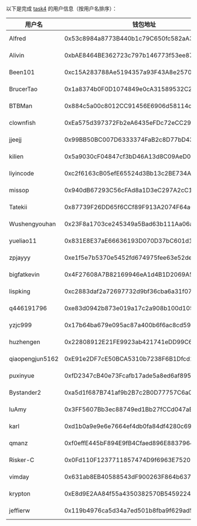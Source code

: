 以下是完成 [task4](../task/task4.md) 的用户信息（按用户名排序）：

|    用户名     | 钱包地址                                   | tx                                                                                                               |
|---------------|--------------------------------------------|------------------------------------------------------------------------------------------------------------------|
| Alfred        | 0x53c8984a8773B440b1c79C650fc582aA38Cc5041 | [3 MON](https://testnet.monadexplorer.com/tx/0x811bbf978b6a9ed1ed858c7150924a45b444fa4fd0400edbcc231363823e2655) |
| Alivin        | 0xbAE8464BE362723c797b146773f53ee879794623 | [3 MON](https://testnet.monadexplorer.com/tx/0xc40b34f6f442c815dd40359b4f4c706be644a7e4c137400cc5a7ac15211189a1) |
| Been101       | 0xc15A283788Ae5194357a93F43A8e257046235cfd | [3 MON](https://testnet.monadexplorer.com/tx/0x8fa5cb5fff7b3a2ee2ff330a5c8f2b7a810be9a24aba0b966ac0249463e05741) |
| BrucerTao     | 0x1a8374b0F0D1074849e0cA31589532C2ad2806d8 | [3 MON](https://testnet.monadexplorer.com/tx/0x8ed2b3c7b44182fcad569b9e409aa2dfc180530fb44d13386d338159293db07c) |
| BTBMan        | 0x884c5a00c8012CC91456E6906d58114c0d1B6F0B | [3 MON](https://testnet.monadexplorer.com/tx/0xa3d1c84bf070d3f68d38b5a851c12d674d36750d6d56a208ccec8a766e4090f6) |
| clownfish     | 0xEa575d397372Fb2eA6435eFDc72eCC29BecfC396 | [3 MON](https://testnet.monadexplorer.com/tx/0x1b7214ebbe52cedab91765d6224ca27086cf7d086ccee06915862e47dc02ebee) |
| jjeejj        | 0x99BB50BC007D6333374FaB2c8D77bD43Fe9Ce2F9 | [3 MON](https://testnet.monadexplorer.com/tx/0xbdb66ff0cd49f29beeb700d8ec92eb2edfb53a17d7942c671349df5888dc6c1e) |
| kilien        | 0x5a9030cF04847cf3bD46A13d8C09AeD007673E0f | [3 MON](https://testnet.monadexplorer.com/tx/0x351a8d1d660b30233aebc676fa9be10116f3f20c2c92ad4c415f3294372e50df) |
| liyincode     | 0xc2f6163cB05efE65524d3Bb13c2BE734A6916385 | [3 MON](https://testnet.monadexplorer.com/tx/0x6ee8702265517f2f3cd7408ee2a2002bb39ea03ea8458c9bff6a0af753115173) |
| missop        | 0x940dB67293C56cFAd8a1D3eC297A2cC1A4b10e4B | [3 MON](https://testnet.monadexplorer.com/tx/0x4a3eb8fa898ddf86719d14c472a3318c102b90606143a947862bd393e3a089e2) |
| Tatekii       | 0x87739F26DD65f6CCf89F913A2074F64a6aC710E3 | [3 MON](https://testnet.monadexplorer.com/tx/0xa05605bedb7a4636d0ca80d37629771f0ac521a83f33cfb6b5d4c937610b5d7c) |
| Wushengyouhan | 0x23F8a1703ce245349a5Bad63b111Aa06ada7bB30 | [3 MON](https://testnet.monadexplorer.com/tx/0x1e7add7349de075b534034feca119d2373d5cb897b0a315cd3c0ec45e7c76139) |
| yueliao11     | 0x831E8E37aE66636193D070D37bC601d1F30fE0B9 | [3 MON](https://testnet.monadexplorer.com/tx/0xf17969d801463413084ea70feedd3e98414b13cd296f56d2d801c11e25f34e77) |
| zpjayyy       | 0xe1f5e7b5370e5452fd674975fee63e52de283545 | [3 MON](https://testnet.monadexplorer.com/tx/0x92b455ed554b0b0233c4b84f9228d39cdc9059d2798693df66b4eae6af6a5173) |
| bigfatkevin   | 0x4F27608A7B82169946eA1d4B1D2069A52BA446aC | [3 MON](https://testnet.monadexplorer.com/tx/0x91b827be12e42fc4e0c06211d373040ae0e1db79dc96f2362312194b542f111e) |
| lispking      | 0xc2883daf2a72697732d9bf36cba6a31f07c4d472 | [3 MON](https://testnet.monadexplorer.com/tx/0x3ce68690ad2fa8eb327b0bf55eaf04fd1eded9fd2db8d061d263a178849e44a2) |
| q446191796    | 0xe83d0942b873e019a17c2a908b100d1051387ca3 | [3 MON](https://testnet.monadexplorer.com/tx/0x5f9d5836423fb428f653519122f5f731503d76884af0c5c2bf5acd35e69e2139) |
| yzjc999       | 0x17b64ba679e095ac87a400b6f6ac8cd591b517f9 | [3 MON](https://testnet.monadexplorer.com/tx/0x08a35e8c3e86673e9fc43d99e7ef74c432c54e12c074bc447fd38c4baef00468) |
| huzhengen     | 0x22808912E21FE9923ab421741eDD99C611A2661C | [3 MON](https://testnet.monadexplorer.com/tx/0xba0f344ae687357f51535e22be0c5ebe38457194eeae155b6f441ed7e834cd9b) |
| qiaopengjun5162| 0xE91e2DF7cE50BCA5310b7238F6B1Dfcd15566bE5 | [3 MON](https://testnet.monadexplorer.com/tx/0x79ded2ef56811e634f0fffbfe4676fc9fd9c5fce98046b8af7b89deba513a325) |
| puxinyue| 0xfD2347cB40e73Fcafb17ade5a8ed6af895eD1c5c       | [3 MON](https://testnet.monadexplorer.com/tx/0xc718c24b3b65a5fff45ea6f75cf4f9bdeb71f93d2dd97dac9f84c8f2fe60c0e3) |
| Bystander2    | 0xa5d1f687B741af9b2B7c2B0D77757C6a0De69055 | [3 MON](https://testnet.monadexplorer.com/tx/0xfba6a7940112adf360e3932579e5b519259d1fe618aeec24ddc580d73a484ffe) |
| luAmy         | 0x3FF5607Bb3ec88749ed1Bb27fCCd047aBf60619e | [3 MON](https://testnet.monadexplorer.com/tx/0xa052a7a41793ebfcba7173ded58e8400c31fe50e84ef570adb2a0dc5ab36516a) |
| karl          | 0xd1b0a9e9e6e7664ef4db0fa84df4280c69333333 | [3 MON](https://testnet.monadexplorer.com/tx/0x27c425eb51bf2f1d6351761b4973afc2adee21c82e3863b921d0b15d308c58a9) |
| qmanz         | 0xf0effE445bF894E9fB4Cfaed896E8837964Ba223 | [3 MON](https://testnet.monadexplorer.com/tx/0x1e09802855dff229163667ead8f4ac5d845ec3fc17c0d616efcd8f4f054b6c1b) |
| Risker-C      | 0x0Fd110F1237711857474D9f6963E75206798fB91 | [3 MON](https://testnet.monadexplorer.com/tx/0x34b57cea7d479421396fb27582d7a8492e3ff4d068c10b58c34d6af37ed2e379) |
| vimday        | 0x631ab8EB40588543dF900263F864b6376d56A587 | [3 MON](https://testnet.monadexplorer.com/tx/0xde4e40d4022410f79964c03eacde6d4d776219b33446c315d5c549d1472baeda) |
| krypton       | 0xE8d9E2AA84f55a4350382570B545922405Cdb493 | [3 MON](https://testnet.monadexplorer.com/tx/0xddf0b87dd73d78cda429ac2af903ace4585922aebe9a69c8164b08c03e09c470) |
| jeffierw      | 0x119b4976ca5d34a7ed501b8fba9f629ad58a4435 | [3 MON](https://testnet.monadexplorer.com/tx/0x89b907e65d1f640b22ee9364b800d45656ce34cf0865a6da7a6af439ca7af203) |
